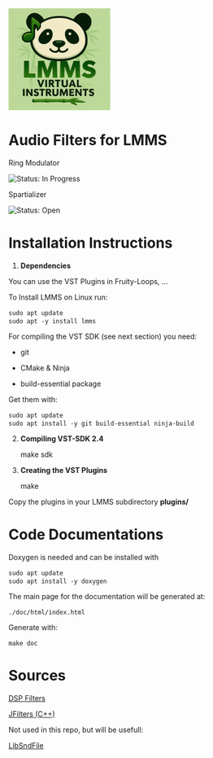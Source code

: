 <img src=".stuff/lmms_virt_logo.png" alt="LMMS Virtual Instruments Logo" width="200" />

# Audio Filters for LMMS


Ring Modulator

![Status: In Progress]( https://img.shields.io/badge/Status-InProgress-yellow )

Spartializer

![Status: Open]( https://img.shields.io/badge/Status-Open-gray )



# Installation Instructions


1) __Dependencies__

You can use the VST Plugins in Fruity-Loops, ...

To Install LMMS on Linux run:

	sudo apt update
	sudo apt -y install lmms

For compiling the VST SDK (see next section) you need:

* git

* CMake & Ninja

* build-essential package

Get them with:

	sudo apt update
	sudo apt install -y git build-essential ninja-build


2) __Compiling VST-SDK 2.4__

	make sdk


3) __Creating the VST Plugins__

	make

Copy the plugins in your LMMS subdirectory **plugins/**


# Code Documentations

Doxygen is needed and can be installed with

	sudo apt update 
	sudo apt install -y doxygen

The main page for the documentation will be generated at:
	
	./doc/html/index.html
	
Generate with:

	make doc
	

# Sources

[DSP Filters](https://github.com/vinniefalco/DSPFilters)

[JFilters (C++)](https://github.com/Iunusov/JFilters)

Not used in this repo, but will be usefull:

[LibSndFile](https://github.com/libsndfile/libsndfile.git)
